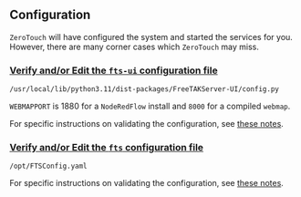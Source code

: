 
## Configuration

`ZeroTouch` will have configured the system and started the services for you. 
However, there are many corner cases which `ZeroTouch` may miss.

### [Verify and/or Edit the `fts-ui` configuration file](../usingConsole.md)  
```text
/usr/local/lib/python3.11/dist-packages/FreeTAKServer-UI/config.py
```
`WEBMAPPORT` is 1880 for a `NodeRedFlow` install and `8000` for a compiled `webmap`.

For specific instructions on validating the configuration,
see [these notes](../../Troubleshooting/fts-ui-server.md).

### [Verify and/or Edit the `fts` configuration file](../usingConsole.md) 
```text
/opt/FTSConfig.yaml
```

For specific instructions on validating the configuration,
see [these notes](../../Troubleshooting/fts-server.md).